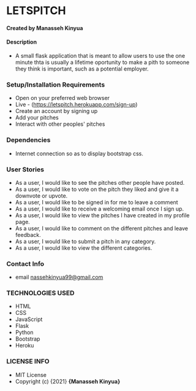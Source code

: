 # LETSPITCH
#### Created by Manasseh Kinyua
#### Description
* A small flask application that is meant to allow users to use the one minute thta is usually a lifetime oportunity to make a pith to someone they think is important, such as a potential employer.

### Setup/Installation Requirements
* Open on your preferred web browser
* Live - (https://letspitch.herokuapp.com/sign-up)
* Create an account by signing up
* Add your pitches
* Interact with other peoples' pitches
### Dependencies
* Internet connection so as to display bootstrap css.

### User Stories
* As a user, I would like to see the pitches other people have posted.
* As a user, I would like to vote on the pitch they liked and give it a downvote or upvote.
* As a user, I would like to be signed in for me to leave a comment
* As a user, I would like to receive a welcoming email once I sign up.
* As a user, I would like to view the pitches I have created in my profile page.
* As a user, I would like to comment on the different pitches and leave feedback.
* As a user, I would like to submit a pitch in any category.
* As a user, I would like to view the different categories.
### Contact Info
* email nassehkinyua99@gmail.com
### TECHNOLOGIES USED
* HTML
* CSS
* JavaScript
* Flask
* Python
* Bootstrap
* Heroku
### LICENSE INFO
* MIT License
* Copyright (c) {2021} **{Manasseh Kinyua}**